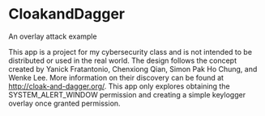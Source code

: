 # CloakandDagger
An overlay attack example

This app is a project for my cybersecurity class and is not intended to be distributed or used in the real world. 
The design follows the concept created by Yanick Fratantonio, Chenxiong Qian, Simon Pak Ho Chung, and Wenke Lee. 
More information on their discovery can be found at http://cloak-and-dagger.org/. This app only explores obtaining the 
SYSTEM_ALERT_WINDOW permission and creating a simple keylogger overlay once granted permission. 
